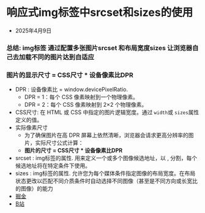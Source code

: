 # 响应式img标签中srcset和sizes的使用
- 2025年4月9日
### 总结: img标签 通过配置多张图片srcset 和布局宽度sizes 让浏览器自己去加载不同的图片达到自适应
### 图片的显示尺寸 = CSS尺寸 * 设备像素比DPR
- DPR :  设备像素比 = window.devicePixelRatio.
    - DPR = 1：每个 CSS 像素映射到一个物理像素。
    - DPR = 2：每个 CSS 像素映射到 2×2 个物理像素。
- CSS尺寸: 在 HTML 或 CSS 中指定的图片逻辑宽度。通过 ```width```或 ```sizes```属性定义的值。
- 实际像素尺寸
    - 为了确保图片在高 DPR 屏幕上依然清晰，浏览器会请求更高分辨率的图片，实际尺寸公式计算：
    - **图片的尺寸 = CSS尺寸 * 设备像素比DPR**
- srcset : img标签的属性. 用来定义一个或多个图像候选地址，以 , 分割，每个候选地址将在特定条件下使用。
- sizes : img标签的属性. 允许您为每个媒体条件指定图像的布局宽度。在布局状态更改以匹配不同介质条件时自动选择不同图像（甚至是不同方向或长宽比的图像）的能力
- [掘金](https://juejin.cn/post/7439599612224913434)
- [B站](https://www.bilibili.com/video/BV18w4m1C7g9)
